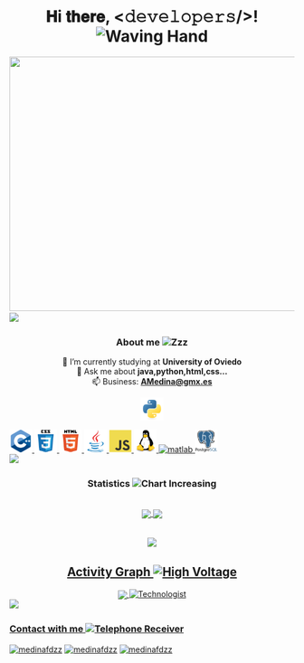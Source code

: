 <h1 align="center">𝐇i 𝐭𝐡𝐞𝐫𝐞, <𝚍𝚎𝚟𝚎𝚕𝚘𝚙𝚎𝚛𝚜/>!<img src="https://raw.githubusercontent.com/Tarikul-Islam-Anik/Animated-Fluent-Emojis/master/Emojis/Hand%20gestures/Waving%20Hand.png" alt="Waving Hand" width="40" height="40" /></h1>

<img src="https://user-images.githubusercontent.com/74038190/225813708-98b745f2-7d22-48cf-9150-083f1b00d6c9.gif" width="1050" height="450">

<img src="https://user-images.githubusercontent.com/73097560/115834477-dbab4500-a447-11eb-908a-139a6edaec5c.gif">

<h3 align="center">About me <img src="https://raw.githubusercontent.com/Tarikul-Islam-Anik/Animated-Fluent-Emojis/master/Emojis/Smilies/Zzz.png" alt="Zzz" width="25" height="25" /></h3>

<p align="center">
  🌱 I’m currently studying at <strong>University of Oviedo</strong><br>
  💬 Ask me about <strong>java,python,html,css...</strong><br>
  📫 Business: <a href="mailto:AMedina@gmx.es"><strong>AMedina@gmx.es</strong></a>
</p>


<p align="center"> 
<a href="https://www.python.org" target="_blank" rel="noreferrer"> <img src="https://raw.githubusercontent.com/devicons/devicon/master/icons/python/python-original.svg" alt="python" width="40" height="40"/> </a> </p><a href="https://www.w3schools.com/cpp/" target="_blank" rel="noreferrer"> <img src="https://raw.githubusercontent.com/devicons/devicon/master/icons/cplusplus/cplusplus-original.svg" alt="cplusplus" width="40" height="40"/> </a> <a href="https://www.w3schools.com/css/" target="_blank" rel="noreferrer"> <img src="https://raw.githubusercontent.com/devicons/devicon/master/icons/css3/css3-original-wordmark.svg" alt="css3" width="40" height="40"/> </a> <a href="https://www.w3.org/html/" target="_blank" rel="noreferrer"> <img src="https://raw.githubusercontent.com/devicons/devicon/master/icons/html5/html5-original-wordmark.svg" alt="html5" width="40" height="40"/> </a> <a href="https://www.java.com" target="_blank" rel="noreferrer"> <img src="https://raw.githubusercontent.com/devicons/devicon/master/icons/java/java-original.svg" alt="java" width="40" height="40"/> </a> <a href="https://developer.mozilla.org/en-US/docs/Web/JavaScript" target="_blank" rel="noreferrer"> <img src="https://raw.githubusercontent.com/devicons/devicon/master/icons/javascript/javascript-original.svg" alt="javascript" width="40" height="40"/> </a> <a href="https://www.linux.org/" target="_blank" rel="noreferrer"> <img src="https://raw.githubusercontent.com/devicons/devicon/master/icons/linux/linux-original.svg" alt="linux" width="40" height="40"/> </a> <a href="https://www.mathworks.com/" target="_blank" rel="noreferrer"> <img src="https://upload.wikimedia.org/wikipedia/commons/2/21/Matlab_Logo.png" alt="matlab" width="40" height="40"/> </a> <a href="https://www.postgresql.org" target="_blank" rel="noreferrer"> <img src="https://raw.githubusercontent.com/devicons/devicon/master/icons/postgresql/postgresql-original-wordmark.svg" alt="postgresql" width="40" height="40"/> </a><br>

<img src="https://user-images.githubusercontent.com/73097560/115834477-dbab4500-a447-11eb-908a-139a6edaec5c.gif">

<h3 align="center">Statistics <img src="https://raw.githubusercontent.com/Tarikul-Islam-Anik/Telegram-Animated-Emojis/main/Objects/Chart%20Increasing.webp" alt="Chart Increasing" width="25" height="25" /></h3>
<br>
<div align="center">
<a href="https://github.com/medinafdzz">
  
<img align="center" src="http://github-profile-summary-cards.vercel.app/api/cards/stats?username=medinafdzz&theme=nightowl" height="180px" />
<img align="center" src="https://github-readme-stats.vercel.app/api/top-langs/?username=medinafdzz&theme=nightowl&layout=donut" height="180px" />
</div>



<br>

<div align="center">
<br>
<img src="https://user-images.githubusercontent.com/73097560/115834477-dbab4500-a447-11eb-908a-139a6edaec5c.gif">
<h2 align="center">Activity Graph <img src="https://raw.githubusercontent.com/Tarikul-Islam-Anik/Telegram-Animated-Emojis/main/Animals%20and%20Nature/High%20Voltage.webp" alt="High Voltage" width="25" height="25" /></h2>
<img align="center" src="https://github-readme-activity-graph.vercel.app/graph?username=medinafdzz&theme=nightowl"/>
<img src="https://raw.githubusercontent.com/Tarikul-Islam-Anik/Telegram-Animated-Emojis/main/People/Technologist.webp" alt="Technologist" width="80" height="80" />
</div>

<img src="https://user-images.githubusercontent.com/73097560/115834477-dbab4500-a447-11eb-908a-139a6edaec5c.gif">

<h3 align="left">Contact with me <img src="https://raw.githubusercontent.com/Tarikul-Islam-Anik/Animated-Fluent-Emojis/master/Emojis/Objects/Telephone%20Receiver.png" alt="Telephone Receiver" width="25" height="25" /></h3>
<p align="left">
<a href="https://linkedin.com/in/medinafdzz" target="blank"><img align="center" src="https://raw.githubusercontent.com/rahuldkjain/github-profile-readme-generator/master/src/images/icons/Social/linked-in-alt.svg" alt="medinafdzz" height="30" width="40" /></a>
<a href="https://twitter.com/medinafdzz" target="blank"><img align="center" src="https://raw.githubusercontent.com/rahuldkjain/github-profile-readme-generator/master/src/images/icons/Social/twitter.svg" alt="medinafdzz" height="30" width="40" /></a>
<a href="https://instagram.com/medinafdzz" target="blank"><img align="center" src="https://raw.githubusercontent.com/rahuldkjain/github-profile-readme-generator/master/src/images/icons/Social/instagram.svg" alt="medinafdzz" height="30" width="40" /></a>
</p>
<br>
<br>




